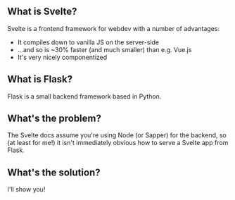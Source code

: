 ## What is Svelte?

Svelte is a frontend framework for webdev with a number of advantages:

* It compiles down to vanilla JS on the server-side
* ...and so is ~30% faster (and much smaller) than e.g. Vue.js
* It's very nicely componentized

## What is Flask?

Flask is a small backend framework based in Python.

## What's the problem?

The Svelte docs assume you're using Node (or Sapper) for the backend, so (at least for me!) it isn't immediately obvious how to serve a Svelte app from Flask.

## What's the solution?

I'll show you!
